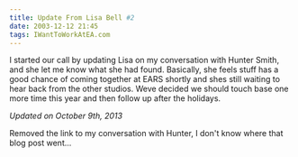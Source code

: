 ```yaml
---
title: Update From Lisa Bell #2
date: 2003-12-12 21:45
tags: IWantToWorkAtEA.com
---
```

I started our call by updating Lisa on my conversation with Hunter Smith, and she let me know what she had found. Basically, she feels stuff has a good chance of coming together at EARS shortly and shes still waiting to hear back from the other studios. Weve decided we should touch base one more time this year and then follow up after the holidays.

*Updated on October 9th, 2013*

Removed the link to my conversation with Hunter, I don't know where that blog post went...
